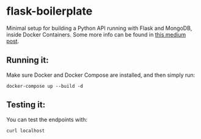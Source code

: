 # flask-boilerplate
Minimal setup for building a Python API running with Flask and MongoDB, inside Docker Containers. Some more info can be found in [this medium post](https://medium.com/@gabimelo/developing-a-flask-api-in-a-docker-container-with-uwsgi-and-nginx-e089e43ed90e).

## Running it:

Make sure Docker and Docker Compose are installed, and then simply run:

```
docker-compose up --build -d
```

## Testing it:

You can test the endpoints with:
```bash
curl localhost
``` 
